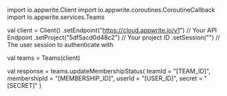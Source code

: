 import io.appwrite.Client
import io.appwrite.coroutines.CoroutineCallback
import io.appwrite.services.Teams

val client = Client()
    .setEndpoint("https://cloud.appwrite.io/v1") // Your API Endpoint
    .setProject("5df5acd0d48c2") // Your project ID
    .setSession("") // The user session to authenticate with

val teams = Teams(client)

val response = teams.updateMembershipStatus(
    teamId = "[TEAM_ID]",
    membershipId = "[MEMBERSHIP_ID]",
    userId = "[USER_ID]",
    secret = "[SECRET]"
)

